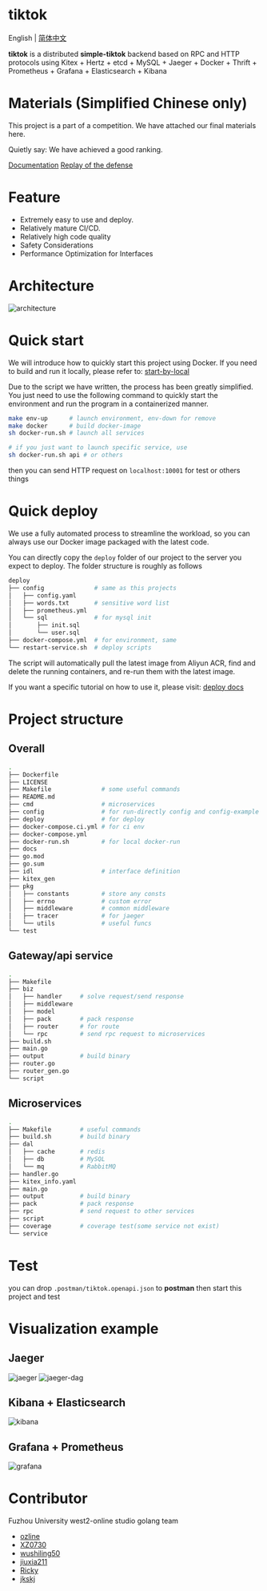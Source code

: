 # tiktok

English | [简体中文](./docs/zh-cn.md)

**tiktok** is a distributed **simple-tiktok** backend based on RPC and HTTP protocols using Kitex + Hertz + etcd + MySQL + Jaeger + Docker + Thrift + Prometheus + Grafana + Elasticsearch + Kibana

# Materials (Simplified Chinese only)

This project is a part of a competition. We have attached our final materials here.

Quietly say: We have achieved a good ranking.

[Documentation](https://west2-online.feishu.cn/docx/Bk20dtIHYoqfDCxnKw6c6eeMnih)
[Replay of the defense](https://www.bilibili.com/video/BV1Ep4y1P7ZT)

# Feature

- Extremely easy to use and deploy.
- Relatively mature CI/CD.
- Relatively high code quality
- Safety Considerations
- Performance Optimization for Interfaces

# Architecture

![architecture](./docs/img/architecture.png)

# Quick start

We will introduce how to quickly start this project using Docker. If you need to build and run it locally, please refer to: [start-by-local](./docs/start-by-local.md)

Due to the script we have written, the process has been greatly simplified. You just need to use the following command to quickly start the environment and run the program in a containerized manner.

```bash
make env-up      # launch environment, env-down for remove
make docker      # build docker-image
sh docker-run.sh # launch all services

# if you just want to launch specific service, use
sh docker-run.sh api # or others
```

then you can send HTTP request on `localhost:10001` for test or others things

# Quick deploy

We use a fully automated process to streamline the workload, so you can always use our Docker image packaged with the latest code.

You can directly copy the `deploy` folder of our project to the server you expect to deploy. The folder structure is roughly as follows

```bash
deploy
├── config              # same as this projects
│   ├── config.yaml
│   ├── words.txt       # sensitive word list
│   ├── prometheus.yml
│   └── sql             # for mysql init
│       ├── init.sql
│       └── user.sql
├── docker-compose.yml  # for environment, same
└── restart-service.sh  # deploy scripts
```

The script will automatically pull the latest image from Aliyun ACR, find and delete the running containers, and re-run them with the latest image.

If you want a specific tutorial on how to use it, please visit: [deploy docs](./deploy/README.md)

# Project structure

## Overall
```bash
.
├── Dockerfile
├── LICENSE
├── Makefile              # some useful commands
├── README.md
├── cmd                   # microservices
├── config                # for run-directly config and config-example
├── deploy                # for deploy
├── docker-compose.ci.yml # for ci env
├── docker-compose.yml
├── docker-run.sh         # for local docker-run
├── docs
├── go.mod
├── go.sum
├── idl                   # interface definition
├── kitex_gen
├── pkg
│   ├── constants         # store any consts
│   ├── errno             # custom error
│   ├── middleware        # common middleware
│   ├── tracer            # for jaeger
│   └── utils             # useful funcs
└── test
```

## Gateway/api service

```bash
.
├── Makefile
├── biz
│   ├── handler     # solve request/send response
│   ├── middleware
│   ├── model
│   ├── pack        # pack response
│   ├── router      # for route
│   └── rpc         # send rpc request to microservices
├── build.sh
├── main.go
├── output          # build binary
├── router.go
├── router_gen.go
└── script
```

## Microservices
```bash
.
├── Makefile        # useful commands
├── build.sh        # build binary
├── dal
│   ├── cache       # redis
│   ├── db          # MySQL
│   └── mq          # RabbitMQ
├── handler.go
├── kitex_info.yaml
├── main.go
├── output          # build binary
├── pack            # pack response
├── rpc             # send request to other services
├── script
├── coverage        # coverage test(some service not exist)
└── service
```


# Test

you can drop `.postman/tiktok.openapi.json` to **postman** then start this project and test

# Visualization example

## Jaeger

![jaeger](docs/img/jaeger.png)
![jaeger-dag](docs/img/jaeger-dag.png)

## Kibana + Elasticsearch
![kibana](docs/img/kibana.png)

## Grafana + Prometheus
![grafana](docs/img/grafana.png)


# Contributor

Fuzhou University west2-online studio golang team

- [ozline](https://github.com/ozline)
- [XZ0730](https://github.com/XZ0730)
- [wushiling50](https://github.com/wushiling50)
- [jiuxia211](https://github.com/jiuxia211)
- [Ricky](https://github.com/Ricky-chen1)
- [jkskj](https://github.com/jkskj)